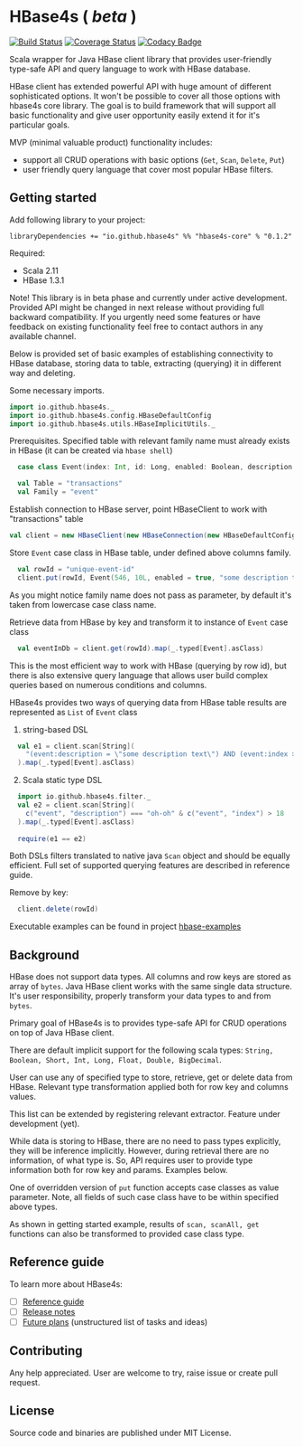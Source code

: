 # HBase4s ( _beta_ )

[![Build Status](https://travis-ci.org/hbase4s/hbase4s.svg?branch=develop)](https://travis-ci.org/hbase4s/hbase4s)
[![Coverage Status](https://coveralls.io/repos/github/hbase4s/hbase4s/badge.svg?branch=develop)](https://coveralls.io/github/hbase4s/hbase4s?branch=develop)
[![Codacy Badge](https://api.codacy.com/project/badge/Grade/a0092dd676154718af28f83f5309efd2)](https://www.codacy.com/app/vglushak-vt/io.github.hbase4s?utm_source=github.com&amp;utm_medium=referral&amp;utm_content=vglushak-vt/io.github.hbase4s&amp;utm_campaign=Badge_Grade)


Scala wrapper for Java HBase client library that provides user-friendly type-safe API and query language to work with HBase database.
  
HBase client has extended powerful API with huge amount of different sophisticated options. It won't be possible to cover all those options with hbase4s core library. 
The goal is to build framework that will support all basic functionality and 
give user opportunity easily extend it for it's particular goals.  

MVP (minimal valuable product) functionality includes:
- support all CRUD operations with basic options (`Get`, `Scan`, `Delete`, `Put`)
- user friendly query language that cover most popular HBase filters.

## Getting started

Add following library to your project:

```libraryDependencies += "io.github.hbase4s" %% "hbase4s-core" % "0.1.2"```

Required:
- Scala 2.11
- HBase 1.3.1

Note! This library is in beta phase and currently under active development. 
Provided API might be changed in next release without providing full backward compatibility.
If you urgently need some features or have feedback on existing functionality feel free to contact authors in any available channel.

Below is provided set of basic examples of establishing connectivity to HBase database, storing data to table, 
extracting (querying) it in different way and deleting.

Some necessary imports.
```scala
import io.github.hbase4s._
import io.github.hbase4s.config.HBaseDefaultConfig
import io.github.hbase4s.utils.HBaseImplicitUtils._
```

Prerequisites. Specified table with relevant family name must already exists in HBase (it can be created via `hbase shell`)
```scala
  case class Event(index: Int, id: Long, enabled: Boolean, description: String)

  val Table = "transactions"
  val Family = "event"
```
  
Establish connection to HBase server, point HBaseClient to work with "transactions" table
```scala
val client = new HBaseClient(new HBaseConnection(new HBaseDefaultConfig), Table)
```

Store `Event` case class in HBase table, under defined above columns family. 
```scala
  val rowId = "unique-event-id"
  client.put(rowId, Event(546, 10L, enabled = true, "some description text"))
```
As you might notice family name does not pass as parameter, by default it's taken from lowercase case class name.

Retrieve data from HBase by key and transform it to instance of `Event` case class
```scala
  val eventInDb = client.get(rowId).map(_.typed[Event].asClass)
```

This is the most efficient way to work with HBase (querying by row id), 
but there is also extensive query language that allows user build complex queries based on numerous conditions and columns.
  
HBase4s provides two ways of querying data from HBase table results are represented as `List` of `Event` class

1. string-based DSL
```scala
  val e1 = client.scan[String](
    "(event:description = \"some description text\") AND (event:index > int(18))"
  ).map(_.typed[Event].asClass)
```

2. Scala static type DSL
```scala
  import io.github.hbase4s.filter._
  val e2 = client.scan[String](
    c("event", "description") === "oh-oh" & c("event", "index") > 18
  ).map(_.typed[Event].asClass)
  
  require(e1 == e2)
```

Both DSLs filters translated to native java `Scan` object and should be equally efficient.
Full set of supported querying features are described in reference guide.

Remove by key:
```scala
  client.delete(rowId)
```

Executable examples can be found in project [hbase-examples](https://github.com/hbase4s/hbase4s-examples)

## Background

HBase does not support data types. All columns and row keys are stored as array of `bytes`. 
Java HBase client works with the same single data structure. 
It's user responsibility, properly transform your data types to and from `bytes`.  

Primary goal of HBase4s is to provides type-safe API for CRUD operations on top of Java HBase client.

There are default implicit support for the following scala types:
```String, Boolean, Short, Int, Long, Float, Double, BigDecimal```.

User can use any of specified type to store, retrieve, get or delete data from HBase. 
Relevant type transformation applied both for row key and columns values.

This list can be extended by registering relevant extractor. Feature under development (yet).

While data is storing to HBase, there are no need to pass types explicitly, they will be inference implicitly.
However, during retrieval there are no information, of what type is. 
So, API requires user to provide type information both for row key and params. Examples below. 

One of overridden version of `put` function accepts case classes as value parameter. 
Note, all fields of such case class have to be within specified above types.
    
As shown in getting started example, results of `scan, scanAll, get` functions can also be transformed to provided case class type.     

## Reference guide

To learn more about HBase4s: 

- [ ] [Reference guide](docs/reference.md)
- [ ] [Release notes](docs/release_notes.md)
- [ ] [Future plans](docs/todo.md) (unstructured list of tasks and ideas)

## Contributing

Any help appreciated. User are welcome to try, raise issue or create pull request.

## License

Source code and binaries are published under MIT License.
